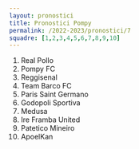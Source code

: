 ```yaml
---
layout: pronostici
title: Pronostici Pompy
permalink: /2022-2023/pronostici/7
squadre: [1,2,3,4,5,6,7,8,9,10]
---
```

<ol>
<li>Real Pollo</li>
<li>Pompy FC</li>
<li>Reggisenal</li>
<li>Team Barco FC</li>
<li>Paris Saint Germano</li>
<li>Godopoli Sportiva</li>
<li>Medusa</li>
<li>Ire Framba United</li>
<li>Patetico Mineiro</li>
<li>ApoelKan</li>
</ol>
